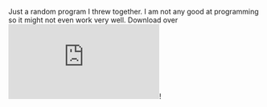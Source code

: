 Just a random program I threw together. I am not any good at programming so it might not even work very well.
Download over ![Here!](https://github.com/PortalFan15/Random-Chrome-Theme-Generator/blob/master/index.md)!
